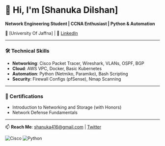 # 👋 Hi, I'm [Shanuka Dilshan]  
**Network Engineering Student | CCNA Enthusiast | Python & Automation**  

📍 [University Of Jaffna] | 🔗 [LinkedIn]([https://linkedin.com/in/yourprofile](https://www.linkedin.com/in/shanuka-dilshan-78b189363/))  

---

### 🛠️ Technical Skills  
- **Networking**: Cisco Packet Tracer, Wireshark, VLANs, OSPF, BGP  
- **Cloud**: AWS VPC, Docker, Basic Kubernetes  
- **Automation**: Python (Netmiko, Paramiko), Bash Scripting  
- **Security**: Firewall Configs (pfSense), Nmap Scanning  

---

### 📜 Certifications  
- Introduction to Networking and Storage (with Honors)
- Network Defense Fundamentals

---

📫 **Reach Me**: shanuka416@gmail.com | [Twitter](https://twitter.com/yourhandle)  

![Cisco](https://img.shields.io/badge/Cisco-CCNA-blue) 
![Python](https://img.shields.io/badge/Python-Automation-green)  


